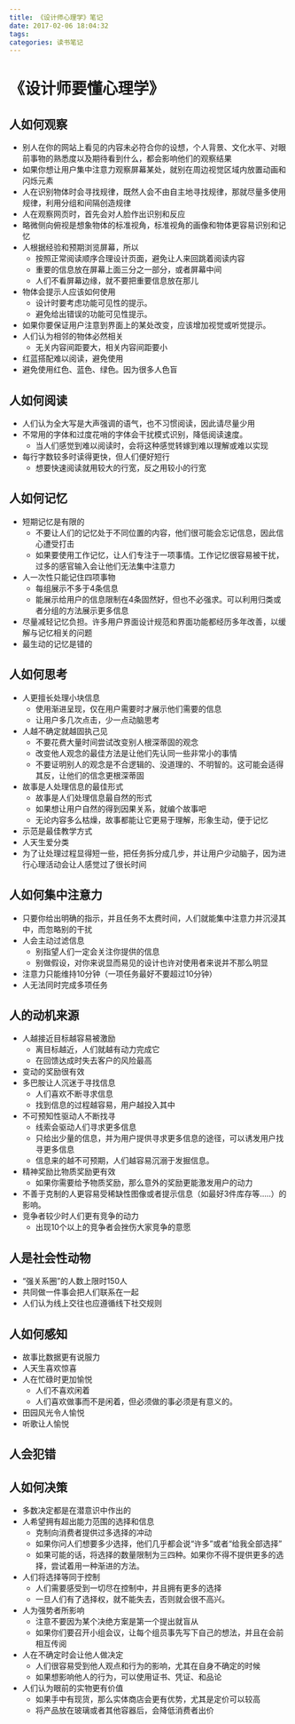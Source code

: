 ```yaml
---
title: 《设计师心理学》笔记
date: 2017-02-06 18:04:32
tags:
categories: 读书笔记
---
```


# 《设计师要懂心理学》

<!-- more -->

## 人如何观察
> 
* 别人在你的网站上看见的内容未必符合你的设想，个人背景、文化水平、对眼前事物的熟悉度以及期待看到什么，都会影响他们的观察结果
* 如果你想让用户集中注意力观察屏幕某处，就别在周边视觉区域内放置动画和闪烁元素
* 人在识别物体时会寻找规律，既然人会不由自主地寻找规律，那就尽量多使用规律，利用分组和间隔创造规律
* 人在观察网页时，首先会对人脸作出识别和反应
* 略微侧向俯视是想象物体的标准视角，标准视角的画像和物体更容易识别和记忆
* 人根据经验和预期浏览屏幕，所以
    * 按照正常阅读顺序合理设计页面，避免让人来回跳着阅读内容
    * 重要的信息放在屏幕上面三分之一部分，或者屏幕中间
    * 人们不看屏幕边缘，就不要把重要信息放在那儿
* 物体会提示人应该如何使用
    * 设计时要考虑功能可见性的提示。
    * 避免给出错误的功能可见性提示。 
* 如果你要保证用户注意到界面上的某处改变，应该增加视觉或听觉提示。
* 人们认为相邻的物体必然相关
    * 无关内容间距要大，相关内容间距要小
* 红蓝搭配难以阅读，避免使用
* 避免使用红色、蓝色、绿色。因为很多人色盲

## 人如何阅读
> 
* 人们认为全大写是大声强调的语气，也不习惯阅读，因此请尽量少用
* 不常用的字体和过度花哨的字体会干扰模式识别，降低阅读速度。
    * 当人们感觉到难以阅读时，会将这种感觉转嫁到难以理解或难以实现 
* 每行字数较多时读得更快，但人们便好短行
    * 想要快速阅读就用较大的行宽，反之用较小的行宽 

## 人如何记忆
> 
* 短期记忆是有限的
    * 不要让人们的记忆处于不同位置的内容，他们很可能会忘记信息，因此信心遭受打击
    * 如果要使用工作记忆，让人们专注于一项事情。工作记忆很容易被干扰，过多的感官输入会让他们无法集中注意力 
* 人一次性只能记住四项事物
    * 每组展示不多于4条信息
    * 能展示给用户的信息限制在4条固然好，但也不必强求。可以利用归类或者分组的方法展示更多信息
* 尽量减轻记忆负担。许多用户界面设计规范和界面功能都经历多年改善，以缓解与记忆相关的问题
* 最生动的记忆是错的 

## 人如何思考
> 
* 人更擅长处理小块信息
    * 使用渐进呈现，仅在用户需要时才展示他们需要的信息
    * 让用户多几次点击，少一点动脑思考
* 人越不确定就越固执己见
    * 不要花费大量时间尝试改变别人根深蒂固的观念
    * 改变他人观念的最佳方法是让他们先认同一些非常小的事情
    * 不要证明别人的观念是不合逻辑的、没道理的、不明智的。这可能会适得其反，让他们的信念更根深蒂固
* 故事是人处理信息的最佳形式
    * 故事是人们处理信息最自然的形式
    * 如果想让用户自然的得到因果关系，就编个故事吧
    * 无论内容多么枯燥，故事都能让它更易于理解，形象生动，便于记忆
* 示范是最佳教学方式
* 人天生爱分类
* 为了让处理过程显得短一些，把任务拆分成几步，并让用户少动脑子，因为进行心理活动会让人感觉过了很长时间       

## 人如何集中注意力
> 
* 只要你给出明确的指示，并且任务不太费时间，人们就能集中注意力并沉浸其中，而忽略别的干扰
* 人会主动过滤信息
    * 别指望人们一定会关注你提供的信息
    * 别做假设，对你来说显而易见的设计也许对使用者来说并不那么明显
* 注意力只能维持10分钟（一项任务最好不要超过10分钟）
* 人无法同时完成多项任务  

## 人的动机来源
> 
* 人越接近目标越容易被激励
    * 离目标越近，人们就越有动力完成它
    * 在回馈达成时失去客户的风险最高
* 变动的奖励很有效
* 多巴胺让人沉迷于寻找信息
    * 人们喜欢不断寻求信息
    * 找到信息的过程越容易，用户越投入其中
* 不可预知性驱动人不断找寻
    * 线索会驱动人们寻求更多信息
    * 只给出少量的信息，并为用户提供寻求更多信息的途径，可以诱发用户找寻更多信息
    * 信息来的越不可预期，人们越容易沉溺于发掘信息。
* 精神奖励比物质奖励更有效
    * 如果你需要给予物质奖励，那么意外的奖励更能激发用户的动力
* 不善于克制的人更容易受稀缺性图像或者提示信息（如最好3件库存等.....）的影响。    
* 竞争者较少时人们更有竞争的动力
    * 出现10个以上的竞争者会挫伤大家竞争的意愿 

## 人是社会性动物
> 
* “强关系圈”的人数上限时150人
* 共同做一件事会把人们联系在一起
* 人们认为线上交往也应遵循线下社交规则

## 人如何感知
> 
* 故事比数据更有说服力
* 人天生喜欢惊喜
* 人在忙碌时更加愉悦
    * 人们不喜欢闲着
    * 人们喜欢做事而不是闲着，但必须做的事必须是有意义的。
* 田园风光令人愉悦
* 听歌让人愉悦

## 人会犯错


## 人如何决策
> 
* 多数决定都是在潜意识中作出的
* 人希望拥有超出能力范围的选择和信息
    * 克制向消费者提供过多选择的冲动
    * 如果你问人们想要多少选择，他们几乎都会说“许多”或者“给我全部选择”
    * 如果可能的话，将选择的数量限制为三四种。如果你不得不提供更多的选择，尝试着用一种渐进的方法。
* 人们将选择等同于控制
    * 人们需要感受到一切尽在控制中，并且拥有更多的选择
    * 一旦人们有了选择权，就不能失去，否则就会很不高兴。
* 人为强势者所影响
    * 注意不要因为某个决绝方案是第一个提出就盲从
    * 如果你们要召开小组会议，让每个组员事先写下自己的想法，并且在会前相互传阅
* 人在不确定时会让他人做决定
    * 人们很容易受到他人观点和行为的影响，尤其在自身不确定的时候
    * 如果想影响他人的行为，可以使用证书、凭证、和品论
* 人们认为眼前的实物更有价值
    * 如果手中有现货，那么实体商店会更有优势，尤其是定价可以较高
    * 将产品放在玻璃或者其他容器后，会降低消费者出价   
